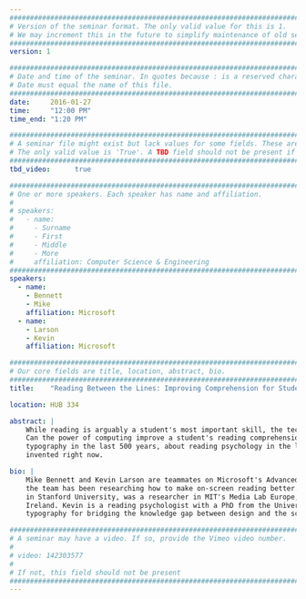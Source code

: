 ```yaml
---
################################################################################
# Version of the seminar format. The only valid value for this is 1. 
# We may increment this in the future to simplify maintenance of old seminars.
################################################################################
version: 1

################################################################################
# Date and time of the seminar. In quotes because : is a reserved character.
# Date must equal the name of this file.
################################################################################
date:     2016-01-27
time:     "12:00 PM"
time_end: "1:20 PM"

################################################################################
# A seminar file might exist but lack values for some fields. These are 'TBD'. 
# The only valid value is 'True'. A TBD field should not be present if 'False'.
################################################################################
tbd_video:      true

################################################################################
# One or more speakers. Each speaker has name and affiliation.
#
# speakers:
#   - name: 
#     - Surname
#     - First
#     - Middle
#     - More
#     affiliation: Computer Science & Engineering 
################################################################################
speakers:
  - name: 
    - Bennett
    - Mike
    affiliation: Microsoft 
  - name: 
    - Larson
    - Kevin
    affiliation: Microsoft

################################################################################
# Our core fields are title, location, abstract, bio.
################################################################################
title:    "Reading Between the Lines: Improving Comprehension for Students"

location: HUB 334

abstract: |
    While reading is arguably a student's most important skill, the technology of reading is relatively unchanged. 
    Can the power of computing improve a student's reading comprehension? We will discuss what has been learned about 
    typography in the last 500 years, about reading psychology in the last 100 years, and what technology can be 
    invented right now.

bio: |
    Mike Bennett and Kevin Larson are teammates on Microsoft's Advanced Reading Technologies team. For over 25 years 
    the team has been researching how to make on-screen reading better. Mike is a vision scientist, who did a postdoc 
    in Stanford University, was a researcher in MIT's Media Lab Europe, and holds a PhD from University College Dublin, 
    Ireland. Kevin is a reading psychologist with a PhD from the University of Texas; he is well-known in the field of 
    typography for bridging the knowledge gap between design and the science of reading.

################################################################################
# A seminar may have a video. If so, provide the Vimeo video number.
#
# video: 142303577
#
# If not, this field should not be present 
################################################################################
---
```

